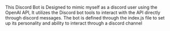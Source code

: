 This Discord Bot is Designed to mimic myself as a discord user using the OpenAI API,
It utilizes the Discord bot tools to interact with the API directly through discord messages.
The bot is defined through the index.js file to set up its personality and ability to interact through a discord channel
